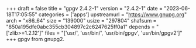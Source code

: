 +++
draft = false
title = "gpgv 2.4.2-1"
version = "2.4.2-1"
date = "2023-06-18T17:05:55"
categories = ['apps']
upstreamurl = "https://www.gnupg.org"
arch = "x86_64"
size = "139000"
usize = "297804"
sha1sum = "850a195dfe0abc355cb304897c2c6247625ff0a1"
depends = "['zlib>=1.2.12']"
files = "['usr/', 'usr/bin/', 'usr/bin/gpgv', 'usr/bin/gpgv2']"
+++
gpgv from gnupg2.